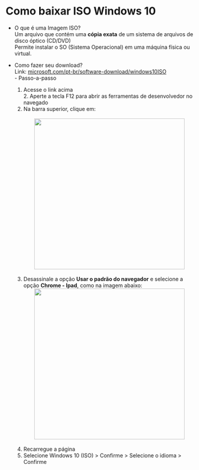 # Como baixar ISO Windows 10

- O que é uma Imagem ISO?<br>
 Um arquivo que contém uma **cópia exata** de um sistema de arquivos de disco óptico (CD/DVD)<br>
 Permite instalar o SO (Sistema Operacional) em uma máquina física ou virtual.

- Como fazer seu download?<br>
Link: [microsoft.com/pt-br/software-download/windows10ISO](https://www.microsoft.com/pt-br/software-download/windows10ISO)<br>                  - Passo-a-passo
   1. Acesse o link acima<br>                                                                                                                   2. Aperte a tecla F12 para abrir as ferramentas de desenvolvedor no navegado
   3. Na barra superior, clique em:<br>                                                            
<img src="https://github.com/user-attachments/assets/f7d67291-89e3-4b24-abc5-ab6e062a8599" width="400" style="display: block; margin: auto;"><br>
   4. Desassinale a opção **Usar o padrão do navegador** e selecione a opção **Chrome - Ipad**, como na imagem abaixo:<br>               <img src="https://github.com/user-attachments/assets/c53c5b44-3ce5-433f-9df7-66160c6a15fb" width="400" style="display: block; margin: auto;"><br>
   5. Recarregue a página
   6. Selecione Windows 10 (ISO) > Confirme > Selecione o idioma > Confirme
